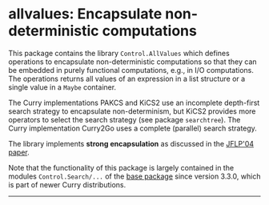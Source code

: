 allvalues: Encapsulate non-deterministic computations
=====================================================

This package contains the library `Control.AllValues`
which defines operations to encapsulate non-deterministic computations
so that they can be embedded in purely functional computations,
e.g., in I/O computations. The operations returns all values
of an expression in a list structure or a single value in a `Maybe`
container.

The Curry implementations PAKCS and KiCS2 use an incomplete
depth-first search strategy to encapsulate non-determinism,
but KiCS2 provides more operators to select the search strategy
(see package `searchtree`).
The Curry implementation Curry2Go uses a complete (parallel) search strategy.

The library implements **strong encapsulation** as discussed in the
[JFLP'04 paper](http://danae.uni-muenster.de/lehre/kuchen/JFLP/articles/2004/S04-01/A2004-06/JFLP-A2004-06.pdf).

Note that the functionality of this package is largely contained
in the modules `Control.Search/...` of the
[base package](https://cpm.curry-lang.org/pkgs/base.html)
since version 3.3.0, which is part of newer Curry distributions.

--------------------------------------------------------------------------
